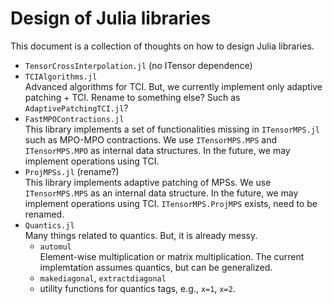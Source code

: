 # Design of Julia libraries

This document is a collection of thoughts on how to design Julia libraries.

* `TensorCrossInterpolation.jl` (no ITensor dependence)
* `TCIAlgorithms.jl`<br>Advanced algorithms for TCI. But, we currently implement only adaptive patching + TCI. Rename to something else? Such as `AdaptivePatchingTCI.jl`?
* `FastMPOContractions.jl`<br>This library implements a set of functionalities missing in `ITensorMPS.jl` such as MPO-MPO contractions. We use `ITensorMPS.MPS` and `ITensorMPS.MPO` as internal data structures. In the future, we may implement operations using TCI.
* `ProjMPSs.jl` (rename?)<br>This library implements adaptive patching of MPSs. We use `ITensorMPS.MPS` as an internal data structure. In the future, we may implement operations using TCI. `ITensorMPS.ProjMPS` exists, need to be renamed.
* `Quantics.jl`<br>Many things related to quantics. But, it is already messy.
  - `automul`<br>Element-wise multiplication or matrix multiplication. The current implemtation assumes quantics, but can be generalized.
  - `makediagonal`, `extractdiagonal`
  - utility functions for quantics tags, e.g., `x=1`, `x=2`.